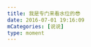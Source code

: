 ```yaml
---
title: 我是专门来看水位的😎
date: 2016-07-01 19:16:09
mCategories: [说说]
type: moment
---
```


<div id="pics-20160701191609"></div>

<script src="/lib/moment/pics.js"></script>
<script>
var data = [
    {"link": "2016-07-01_000000.jpeg", "type": "shuoshuo"}
];
picsRender(data, "pics-20160701191609");
</script>
